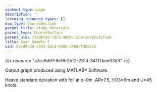 ```yaml
---
content_type: page
description: ''
learning_resource_types: []
ocw_type: CourseSection
parent_title: Study Materials
parent_type: CourseSection
parent_uid: 73adbfa0-7dc5-9bb0-11c0-1d7e2c45fceb
title: Swan Sample 7
uid: 62cd9b3d-33d3-26cd-568b-df6ddf3b6423
---
```


{{< resource "a7ac9d91-8e16-2bf2-231d-34112bee0353" >}}

Output graph produced using MATLAB® Software.

Heave standard deviation with foil at x=0m. AR=7.5, H1/3=6m and U=45 knots.
